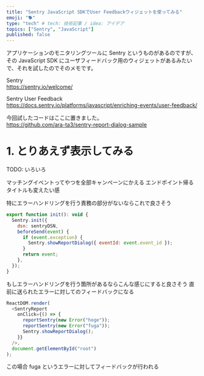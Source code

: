 ```yaml
---
title: "Sentry JavaScript SDKでUser Feedbackウィジェットを使ってみる"
emoji: "🐕"
type: "tech" # tech: 技術記事 / idea: アイデア
topics: ["Sentry", "JavaScript"]
published: false
---
```


アプリケーションのモニタリングツールに Sentry というものがあるのですが、  
その JavaScript SDK にユーザフィードバック用のウィジェットがあるみたいで、それを試したのでそのメモです。

Sentry  
https://sentry.io/welcome/

Sentry User Feedback  
https://docs.sentry.io/platforms/javascript/enriching-events/user-feedback/

今回試したコードはここに置きました。  
https://github.com/ara-ta3/sentry-report-dialog-sample

# 1. とりあえず表示してみる

TODO: いろいろ

マッチングイベントってやつを全部キャンペーンにかえる
エンドポイント帰る
タイトルも変えたい感

特にエラーハンドリングを行う責務の部分がないならこれで良さそう

```js
export function init(): void {
  Sentry.init({
    dsn: sentryDSN,
    beforeSend(event) {
      if (event.exception) {
        Sentry.showReportDialog({ eventId: event.event_id });
      }
      return event;
    },
  });
}
```

もしエラーハンドリングを行う箇所があるならこんな感じにすると良さそう
直前に送られたエラーに対してのフィードバックになる

```js
ReactDOM.render(
  <SentryReport
    onClick={() => {
      reportSentry(new Error("hoge"));
      reportSentry(new Error("fuga"));
      Sentry.showReportDialog();
    }}
  />,
  document.getElementById("root")
);
```

この場合 fuga というエラーに対してフィードバックが行われる
